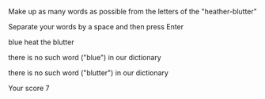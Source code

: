 Make up as many words as possible from the letters of the "heather-blutter" 

Separate your words by a space and then press Enter

blue heat the blutter

there is no such word ("blue") in our dictionary

there is no such word ("blutter") in our dictionary

Your score 7
